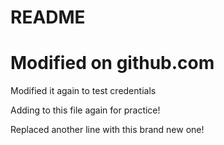 # README #
# Modified on github.com #

Modified it again to test credentials

Adding to this file again for practice!

Replaced another line with this brand new one!
